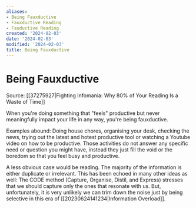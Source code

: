 ```yaml
---
aliases:
- Being Fauxductive
- Fauxductive Reading
- Fauductive Reading
created: '2024-02-03'
date: '2024-02-03'
modified: '2024-02-03'
title: Being Fauxductive
---
```


# Being Fauxductive

Source: [[37275927|Fighting Infomania: Why 80% of Your Reading Is a Waste of Time]]

When you're doing something that "feels" productive but never meaningfully impact your life in any way, you're being fauxductive.

Examples abound: Doing house chores, organising your desk, checking the news, trying out the latest and hotest productive tool or watching a Youtube video on how to be productive. Those activities do not answer any specific need or question you might have, instead they just fill the void or the boredom so that you feel busy and productive.

A less obvious case would be reading. The majority of the information is either duplicate or irrelevant. This has been echoed in many other ideas as well: The CODE method (Capture, Organise, Distil, and Express) stresses that we should capture only the ones that resonate with us. But, unfortunately, it is very unlikely we can trim down the noise just by being selective in this era of [[20230624141234|Information Overload]].